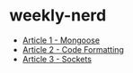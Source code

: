 # weekly-nerd

- [Article 1 - Mongoose](./article1/mongoose.md)
- [Article 2 - Code Formatting](./article2/codeformatting.md)
- [Article 3 - Sockets](./article3/sockets.md)

